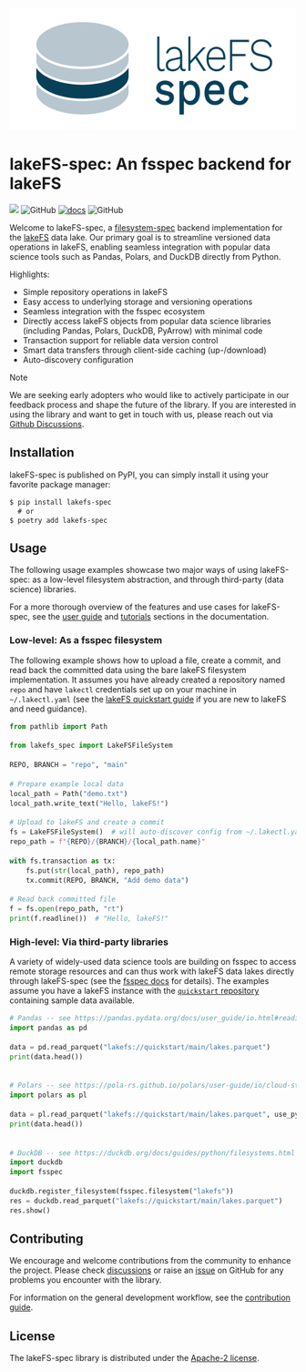 <picture>
  <source media="(prefers-color-scheme: dark)" srcset="docs/_images/lakefs-spec-logo-light.png">
  <img alt="lakeFS-spec logo" src="docs/_images/lakefs-spec-logo-dark.png">
</picture>

# lakeFS-spec: An fsspec backend for lakeFS

[![](https://img.shields.io/pypi/v/lakefs-spec)](https://pypi.org/project/lakefs-spec) ![GitHub](https://img.shields.io/github/license/aai-institute/lakefs-spec) [![docs](https://img.shields.io/badge/docs-latest-blue)](https://lakefs-spec.org)
 ![GitHub](https://img.shields.io/github/stars/aai-institute/lakefs-spec)

Welcome to lakeFS-spec, a [filesystem-spec](https://github.com/fsspec/filesystem_spec) backend implementation for the [lakeFS](https://lakefs.io/) data lake.
Our primary goal is to streamline versioned data operations in lakeFS, enabling seamless integration with popular data science tools such as Pandas, Polars, and DuckDB directly from Python.

Highlights:

- Simple repository operations in lakeFS
- Easy access to underlying storage and versioning operations
- Seamless integration with the fsspec ecosystem
- Directly access lakeFS objects from popular data science libraries (including Pandas, Polars, DuckDB, PyArrow) with minimal code
- Transaction support for reliable data version control
- Smart data transfers through client-side caching (up-/download)
- Auto-discovery configuration

> [!NOTE]
> We are seeking early adopters who would like to actively participate in our feedback process and shape the future of the library.
If you are interested in using the library and want to get in touch with us, please reach out via [Github Discussions](https://github.com/aai-institute/lakefs-spec/discussions).

## Installation

lakeFS-spec is published on PyPI, you can simply install it using your favorite package manager:

```shell
$ pip install lakefs-spec
  # or
$ poetry add lakefs-spec
```

## Usage

The following usage examples showcase two major ways of using lakeFS-spec: as a low-level filesystem abstraction, and through third-party (data science) libraries.

For a more thorough overview of the features and use cases for lakeFS-spec, see the [user guide](https://lakefs-spec.org/latest/guides/overview/) and [tutorials](https://lakefs-spec.org/latest/guides/tutorials/) sections in the documentation.

### Low-level: As a fsspec filesystem 

The following example shows how to upload a file, create a commit, and read back the committed data using the bare lakeFS filesystem implementation.
It assumes you have already created a repository named `repo` and have `lakectl` credentials set up on your machine in `~/.lakectl.yaml` (see the [lakeFS quickstart guide](https://docs.lakefs.io/quickstart/) if you are new to lakeFS and need guidance).

```python
from pathlib import Path

from lakefs_spec import LakeFSFileSystem

REPO, BRANCH = "repo", "main"

# Prepare example local data
local_path = Path("demo.txt")
local_path.write_text("Hello, lakeFS!")

# Upload to lakeFS and create a commit
fs = LakeFSFileSystem()  # will auto-discover config from ~/.lakectl.yaml
repo_path = f"{REPO}/{BRANCH}/{local_path.name}"

with fs.transaction as tx:
    fs.put(str(local_path), repo_path)
    tx.commit(REPO, BRANCH, "Add demo data")

# Read back committed file
f = fs.open(repo_path, "rt")
print(f.readline())  # "Hello, lakeFS!"
```

### High-level: Via third-party libraries

A variety of widely-used data science tools are building on fsspec to access remote storage resources and can thus work with lakeFS data lakes directly through lakeFS-spec (see the [fsspec docs](https://filesystem-spec.readthedocs.io/en/latest/#who-uses-fsspec) for details).
The examples assume you have a lakeFS instance with the [`quickstart` repository](https://docs.lakefs.io/quickstart/launch.html) containing sample data available.

```python
# Pandas -- see https://pandas.pydata.org/docs/user_guide/io.html#reading-writing-remote-files
import pandas as pd

data = pd.read_parquet("lakefs://quickstart/main/lakes.parquet")
print(data.head())


# Polars -- see https://pola-rs.github.io/polars/user-guide/io/cloud-storage/
import polars as pl

data = pl.read_parquet("lakefs://quickstart/main/lakes.parquet", use_pyarrow=True)
print(data.head())


# DuckDB -- see https://duckdb.org/docs/guides/python/filesystems.html
import duckdb
import fsspec

duckdb.register_filesystem(fsspec.filesystem("lakefs"))
res = duckdb.read_parquet("lakefs://quickstart/main/lakes.parquet")
res.show()
```

## Contributing

We encourage and welcome contributions from the community to enhance the project.
Please check [discussions](https://github.com/aai-institute/lakefs-spec/discussions) or raise an [issue](https://github.com/aai-institute/lakefs-spec/issues) on GitHub for any problems you encounter with the library.

For information on the general development workflow, see the [contribution guide](CONTRIBUTING.md).

## License

The lakeFS-spec library is distributed under the [Apache-2 license](https://github.com/aai-institute/lakefs-spec/blob/main/LICENSE).
